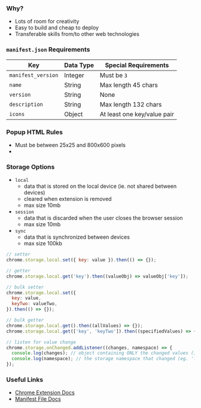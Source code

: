 ### Why?

* Lots of room for creativity
* Easy to build and cheap to deploy
* Transferable skills from/to other web technologies

### `manifest.json` Requirements

|Key|Data Type|Special Requirements|
|---|---|---|
|`manifest_version`|Integer|Must be `3`|
|`name`|String|Max length 45 chars|
|`version`|String|None|
|`description`|String|Max length 132 chars|
|`icons`|Object|At least one key/value pair|

### Popup HTML Rules
* Must be between 25x25 and 800x600 pixels
* 

### Storage Options
* `local`
  * data that is stored on the local device (ie. not shared between devices)
  * cleared when extension is removed
  * max size 10mb
* `session`
  * data that is discarded when the user closes the browser session
  * max size 10mb
* `sync`
  * data that is synchronized between devices
  * max size 100kb

```js
// setter
chrome.storage.local.set({ key: value }).then(() => {});

// getter
chrome.storage.local.get('key').then((valueObj) => valueObj['key']);

// bulk setter
chrome.storage.local.set({
  key: value,
  keyTwo: valueTwo,
}).then(() => {});

// bulk getter
chrome.storage.local.get().then((allValues) => {});
chrome.storage.local.get(['key', 'keyTwo']).then((specifiedValues) => {});

// listen for value change
chrome.storage.onChanged.addListener((changes, namespace) => {
  console.log(changes); // object containing ONLY the changed values (ie. not all stored values)
  console.log(namespace); // the storage namespace that changed (eg. 'local', 'sync')
});
```
















### Useful Links
* [Chrome Extension Docs](https://developer.chrome.com/docs/extensions)
* [Manifest File Docs](https://developer.chrome.com/docs/extensions/reference/manifest)
